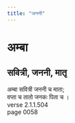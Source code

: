 ```yaml
---
title: "जननी"
---
```


# अम्बा
## सवित्री, जननी, मातृ
अम्बा सवित्री जननी च माता;<br />वप्ता च तातो जनकः पिता च ।<br />verse 2.1.1.504<br />page 0058

